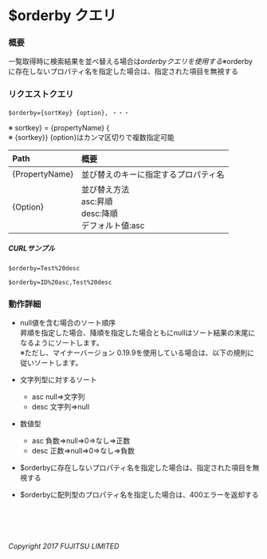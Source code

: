 # $orderby クエリ
### 概要
一覧取得時に検索結果を並べ替える場合は$orderbyクエリを使用する  
※$orderbyに存在しないプロパティ名を指定した場合は、指定された項目を無視する
### リクエストクエリ
```
$orderby={sortKey} {option}, ・・・
```
※ sortkey} = {propertyName} {  
※ {sortkey}} {option}はカンマ区切りで複数指定可能

|Path<br>|概要<br>|
|:--|:--|
|{PropertyName}<br>|並び替えのキーに指定するプロパティ名<br>|
|{Option}<br>|並び替え方法<br>asc:昇順<br>desc:降順<br>デフォルト値:asc<br>|
##### CURLサンプル
```
$orderby=Test%20desc
```
```
$orderby=ID%20asc,Test%20desc
```
### 動作詳細
* null値を含む場合のソート順序  
	昇順を指定した場合、降順を指定した場合ともにnullはソート結果の末尾になるようにソートします。  
	※ただし、マイナーバージョン 0.19.9を使用している場合は、以下の規則に従いソートします。

* 文字列型に対するソート
	* asc
		null⇒文字列
	* desc
		文字列⇒null
* 数値型
	* asc
		負数⇒null⇒0⇒なし⇒正数
	* desc
		正数⇒null⇒0⇒なし⇒負数

* $orderbyに存在しないプロパティ名を指定した場合は、指定された項目を無視する
* $orderbyに配列型のプロパティ名を指定した場合は、400エラーを返却する
<br>
<br>
<br>

###### Copyright 2017    FUJITSU LIMITED
